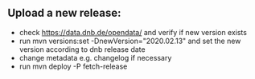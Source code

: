 ## Upload a new release:
* check https://data.dnb.de/opendata/ and verify if new version exists
* run    mvn versions:set -DnewVersion="2020.02.13"      and set the new version according to dnb release date
* change metadata e.g. changelog if necessary
* run    mvn deploy -P fetch-release
